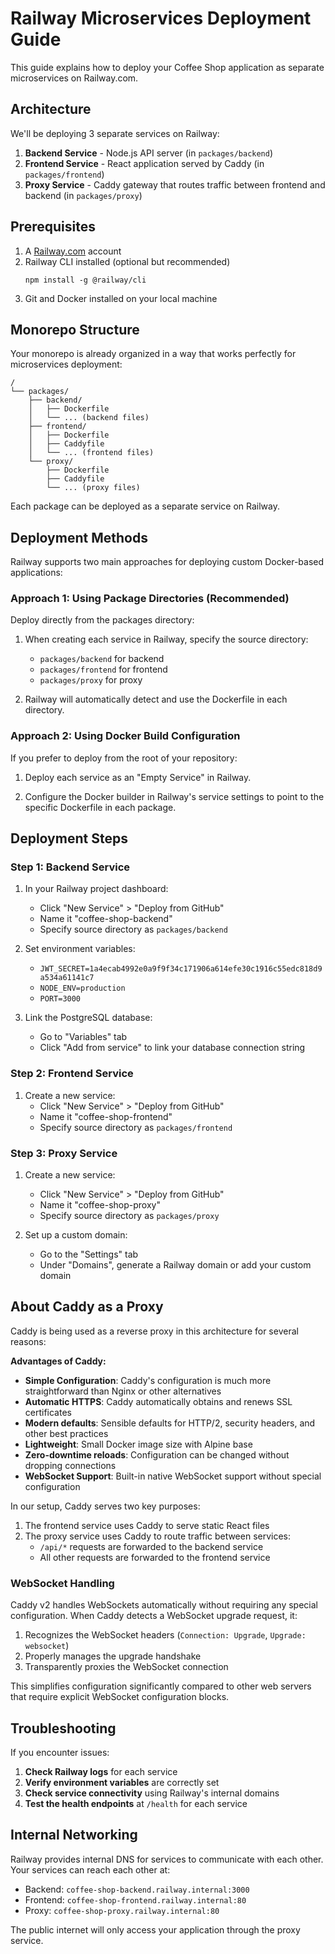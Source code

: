 # Railway Microservices Deployment Guide

This guide explains how to deploy your Coffee Shop application as separate microservices on Railway.com.

## Architecture

We'll be deploying 3 separate services on Railway:

1. **Backend Service** - Node.js API server (in `packages/backend`)
2. **Frontend Service** - React application served by Caddy (in `packages/frontend`)
3. **Proxy Service** - Caddy gateway that routes traffic between frontend and backend (in `packages/proxy`)

## Prerequisites

1. A [Railway.com](https://railway.com) account
2. Railway CLI installed (optional but recommended)
   ```
   npm install -g @railway/cli
   ```
3. Git and Docker installed on your local machine

## Monorepo Structure

Your monorepo is already organized in a way that works perfectly for microservices deployment:

```
/
└── packages/
    ├── backend/
    │   ├── Dockerfile
    │   └── ... (backend files)
    ├── frontend/
    │   ├── Dockerfile
    │   ├── Caddyfile
    │   └── ... (frontend files)
    └── proxy/
        ├── Dockerfile
        ├── Caddyfile
        └── ... (proxy files)
```

Each package can be deployed as a separate service on Railway.

## Deployment Methods

Railway supports two main approaches for deploying custom Docker-based applications:

### Approach 1: Using Package Directories (Recommended)

Deploy directly from the packages directory:

1. When creating each service in Railway, specify the source directory: 
   - `packages/backend` for backend
   - `packages/frontend` for frontend
   - `packages/proxy` for proxy

2. Railway will automatically detect and use the Dockerfile in each directory.

### Approach 2: Using Docker Build Configuration

If you prefer to deploy from the root of your repository:

1. Deploy each service as an "Empty Service" in Railway.

2. Configure the Docker builder in Railway's service settings to point to the specific Dockerfile in each package.

## Deployment Steps

### Step 1: Backend Service

1. In your Railway project dashboard:
   - Click "New Service" > "Deploy from GitHub"
   - Name it "coffee-shop-backend"
   - Specify source directory as `packages/backend`

2. Set environment variables:
   - `JWT_SECRET=1a4ecab4992e0a9f9f34c171906a614efe30c1916c55edc818d9a534a61141c7`
   - `NODE_ENV=production`
   - `PORT=3000`

3. Link the PostgreSQL database:
   - Go to "Variables" tab
   - Click "Add from service" to link your database connection string

### Step 2: Frontend Service

1. Create a new service:
   - Click "New Service" > "Deploy from GitHub"
   - Name it "coffee-shop-frontend"
   - Specify source directory as `packages/frontend`

### Step 3: Proxy Service

1. Create a new service:
   - Click "New Service" > "Deploy from GitHub"
   - Name it "coffee-shop-proxy"
   - Specify source directory as `packages/proxy`

2. Set up a custom domain:
   - Go to the "Settings" tab
   - Under "Domains", generate a Railway domain or add your custom domain

## About Caddy as a Proxy

Caddy is being used as a reverse proxy in this architecture for several reasons:

**Advantages of Caddy:**
- **Simple Configuration**: Caddy's configuration is much more straightforward than Nginx or other alternatives
- **Automatic HTTPS**: Caddy automatically obtains and renews SSL certificates
- **Modern defaults**: Sensible defaults for HTTP/2, security headers, and other best practices
- **Lightweight**: Small Docker image size with Alpine base
- **Zero-downtime reloads**: Configuration can be changed without dropping connections
- **WebSocket Support**: Built-in native WebSocket support without special configuration

In our setup, Caddy serves two key purposes:
1. The frontend service uses Caddy to serve static React files
2. The proxy service uses Caddy to route traffic between services:
   - `/api/*` requests are forwarded to the backend service
   - All other requests are forwarded to the frontend service

### WebSocket Handling

Caddy v2 handles WebSockets automatically without requiring any special configuration. When Caddy detects a WebSocket upgrade request, it:

1. Recognizes the WebSocket headers (`Connection: Upgrade`, `Upgrade: websocket`)
2. Properly manages the upgrade handshake
3. Transparently proxies the WebSocket connection

This simplifies configuration significantly compared to other web servers that require explicit WebSocket configuration blocks.

## Troubleshooting

If you encounter issues:

1. **Check Railway logs** for each service
2. **Verify environment variables** are correctly set
3. **Check service connectivity** using Railway's internal domains
4. **Test the health endpoints** at `/health` for each service

## Internal Networking

Railway provides internal DNS for services to communicate with each other. Your services can reach each other at:

- Backend: `coffee-shop-backend.railway.internal:3000`
- Frontend: `coffee-shop-frontend.railway.internal:80`
- Proxy: `coffee-shop-proxy.railway.internal:80`

The public internet will only access your application through the proxy service. 